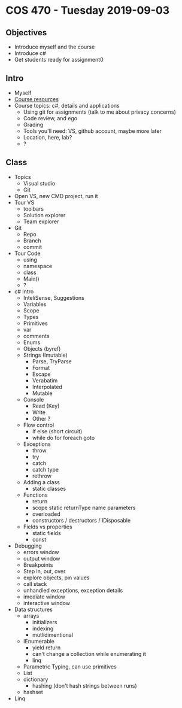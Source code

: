 # COS 470 - Tuesday 2019-09-03
## Objectives
* Introduce myself and the course
* Introduce c#
* Get students ready for assignment0

## Intro
* Myself
* [Course resources](www.github.com/blackboxlogic/Cos470)
* Course topics: c#, details and applications
  * Using git for assignments (talk to me about privacy concerns)
  * Code review, and ego
  * Grading
  * Tools you'll need: VS, github account, maybe more later
  * Location, here, lab?
  * ?

## Class
* Topics
  * Visual studio
  * Git
* Open VS, new CMD project, run it
* Tour VS
  * toolbars
  * Solution explorer
  * Team explorer
* Git
  * Repo
  * Branch
  * commit
* Tour Code
  * using
  * namespace
  * class
  * Main()
  * ?
* c# Intro
  * InteliSense, Suggestions
  * Variables
  * Scope
  * Types
  * Primitives
  * var
  * comments
  * Enums
  * Objects (byref)
  * Strings (Imutable)
    * Parse, TryParse
	* Format
	* Escape
	* Verabatim
	* Interpolated
	* Mutable
  * Console
    * Read (Key)
	* Write
	* Other ?
  * Flow control
    * If else (short circuit)
	* while do for foreach goto
  * Exceptions
    * throw
	* try
	* catch
	* catch type
	* rethrow
  * Adding a class
    * static classes
  * Functions
    * return
	* scope static returnType name parameters
	* overloaded
	* constructors / destructors / IDisposable
  * Fields vs properties
    * static fields
	* const
* Debugging
  * errors window
  * output window
  * Breakpoints
  * Step in, out, over
  * explore objects, pin values
  * call stack
  * unhandled exceptions, exception details
  * imediate window
  * interactive window
* Data structures
  * arrays
    * initializers
	* indexing
	* mutlidimentional
  * IEnumerable
    * yield return
    * can't change a collection while enumerating it
    * linq
  * Parametric Typing, can use primitives
  * List
  * dictionary
    * hashing (don't hash strings between runs)
  * hashset
* Linq

